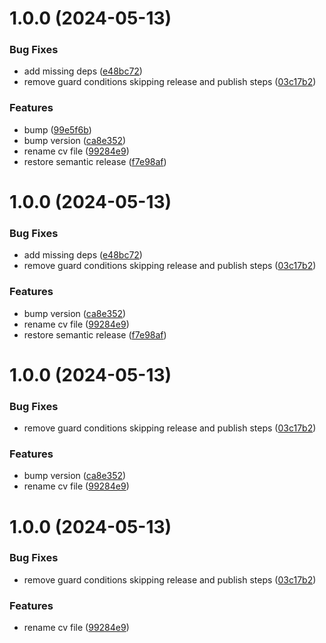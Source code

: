 # 1.0.0 (2024-05-13)


### Bug Fixes

* add missing deps ([e48bc72](https://github.com/jack-kitto/resume/commit/e48bc724db242d63b2a7968c410bbd2413221fe7))
* remove guard conditions skipping release and publish steps ([03c17b2](https://github.com/jack-kitto/resume/commit/03c17b2d3150dcd45af2c3f079fb7f1f43b46b45))


### Features

*  bump ([99e5f6b](https://github.com/jack-kitto/resume/commit/99e5f6b67530c4b68468ba72fedb3a7afdaa0493))
* bump version ([ca8e352](https://github.com/jack-kitto/resume/commit/ca8e352ce967bd582398cd66823c016af3fed7b2))
* rename cv file ([99284e9](https://github.com/jack-kitto/resume/commit/99284e9bfac04b7b09db6ee252f80cd4a45de2f2))
* restore semantic release ([f7e98af](https://github.com/jack-kitto/resume/commit/f7e98af915853725419752b40d4014e4a49daee1))

# 1.0.0 (2024-05-13)


### Bug Fixes

* add missing deps ([e48bc72](https://github.com/jack-kitto/resume/commit/e48bc724db242d63b2a7968c410bbd2413221fe7))
* remove guard conditions skipping release and publish steps ([03c17b2](https://github.com/jack-kitto/resume/commit/03c17b2d3150dcd45af2c3f079fb7f1f43b46b45))


### Features

* bump version ([ca8e352](https://github.com/jack-kitto/resume/commit/ca8e352ce967bd582398cd66823c016af3fed7b2))
* rename cv file ([99284e9](https://github.com/jack-kitto/resume/commit/99284e9bfac04b7b09db6ee252f80cd4a45de2f2))
* restore semantic release ([f7e98af](https://github.com/jack-kitto/resume/commit/f7e98af915853725419752b40d4014e4a49daee1))

# 1.0.0 (2024-05-13)


### Bug Fixes

* remove guard conditions skipping release and publish steps ([03c17b2](https://github.com/jack-kitto/resume/commit/03c17b2d3150dcd45af2c3f079fb7f1f43b46b45))


### Features

* bump version ([ca8e352](https://github.com/jack-kitto/resume/commit/ca8e352ce967bd582398cd66823c016af3fed7b2))
* rename cv file ([99284e9](https://github.com/jack-kitto/resume/commit/99284e9bfac04b7b09db6ee252f80cd4a45de2f2))

# 1.0.0 (2024-05-13)


### Bug Fixes

* remove guard conditions skipping release and publish steps ([03c17b2](https://github.com/jack-kitto/resume/commit/03c17b2d3150dcd45af2c3f079fb7f1f43b46b45))


### Features

* rename cv file ([99284e9](https://github.com/jack-kitto/resume/commit/99284e9bfac04b7b09db6ee252f80cd4a45de2f2))
